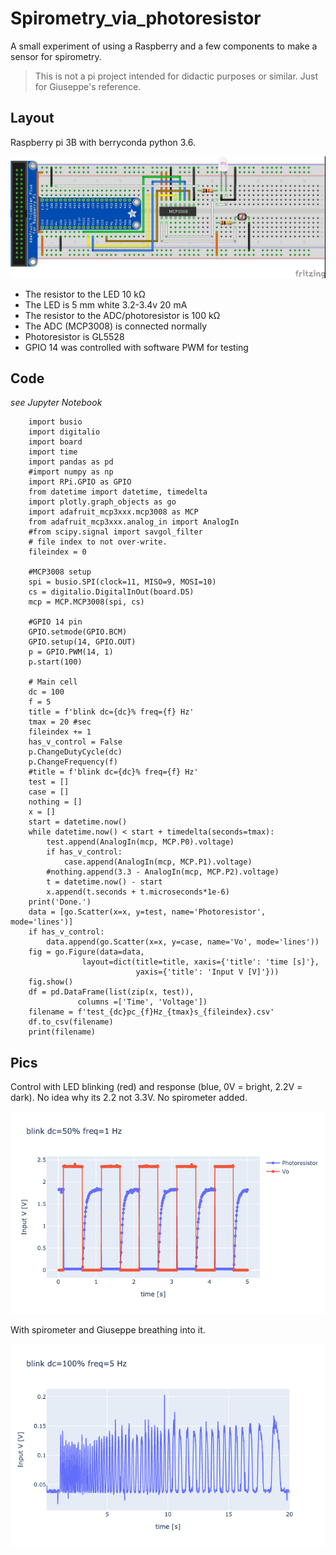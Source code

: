 # Spirometry_via_photoresistor
A small experiment of using a Raspberry and a few components to make a sensor for spirometry.

> This is not a pi project intended for didactic purposes or similar. Just for Giuseppe's reference.

## Layout

Raspberry pi 3B with berryconda python 3.6.

![photoresistor.jpg](photoresistor.jpg)

* The resistor to the LED 10 k&#8486;
* The LED is 5 mm white 3.2-3.4v 20 mA
* The resistor to the ADC/photoresistor is 100 k&#8486;
* The ADC (MCP3008) is connected normally
* Photoresistor is GL5528
* GPIO 14 was controlled with software PWM for testing

## Code

_see Jupyter Notebook_

        import busio
        import digitalio
        import board
        import time
        import pandas as pd
        #import numpy as np
        import RPi.GPIO as GPIO
        from datetime import datetime, timedelta
        import plotly.graph_objects as go
        import adafruit_mcp3xxx.mcp3008 as MCP
        from adafruit_mcp3xxx.analog_in import AnalogIn
        #from scipy.signal import savgol_filter
        # file index to not over-write.
        fileindex = 0

        #MCP3008 setup
        spi = busio.SPI(clock=11, MISO=9, MOSI=10)
        cs = digitalio.DigitalInOut(board.D5)
        mcp = MCP.MCP3008(spi, cs)

        #GPIO 14 pin
        GPIO.setmode(GPIO.BCM)
        GPIO.setup(14, GPIO.OUT)
        p = GPIO.PWM(14, 1)
        p.start(100)

        # Main cell
        dc = 100
        f = 5
        title = f'blink dc={dc}% freq={f} Hz'
        tmax = 20 #sec
        fileindex += 1
        has_v_control = False
        p.ChangeDutyCycle(dc)
        p.ChangeFrequency(f)
        #title = f'blink dc={dc}% freq={f} Hz'
        test = []
        case = []
        nothing = []
        x = []
        start = datetime.now()
        while datetime.now() < start + timedelta(seconds=tmax):
            test.append(AnalogIn(mcp, MCP.P0).voltage)
            if has_v_control:
                case.append(AnalogIn(mcp, MCP.P1).voltage)
            #nothing.append(3.3 - AnalogIn(mcp, MCP.P2).voltage)
            t = datetime.now() - start
            x.append(t.seconds + t.microseconds*1e-6)
        print('Done.')
        data = [go.Scatter(x=x, y=test, name='Photoresistor', mode='lines')]
        if has_v_control:
            data.append(go.Scatter(x=x, y=case, name='Vo', mode='lines'))
        fig = go.Figure(data=data,
                    layout=dict(title=title, xaxis={'title': 'time [s]'},
                                yaxis={'title': 'Input V [V]'}))
        fig.show()
        df = pd.DataFrame(list(zip(x, test)), 
                   columns =['Time', 'Voltage'])
        filename = f'test_{dc}pc_{f}Hz_{tmax}s_{fileindex}.csv'
        df.to_csv(filename)
        print(filename)

## Pics

Control with LED blinking (red) and response (blue, 0V = bright, 2.2V = dark). No idea why its 2.2 not 3.3V. No spirometer added.

![blink.png](blink.png)

With spirometer and Giuseppe breathing into it.

![no_blink.png](no_blink.png)




